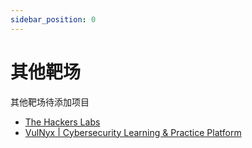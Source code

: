 ```yaml
---
sidebar_position: 0
---
```


# 其他靶场

其他靶场待添加项目

- [The Hackers Labs](https://thehackerslabs.com/)
- [VulNyx | Cybersecurity Learning & Practice Platform](https://vulnyx.com/)
